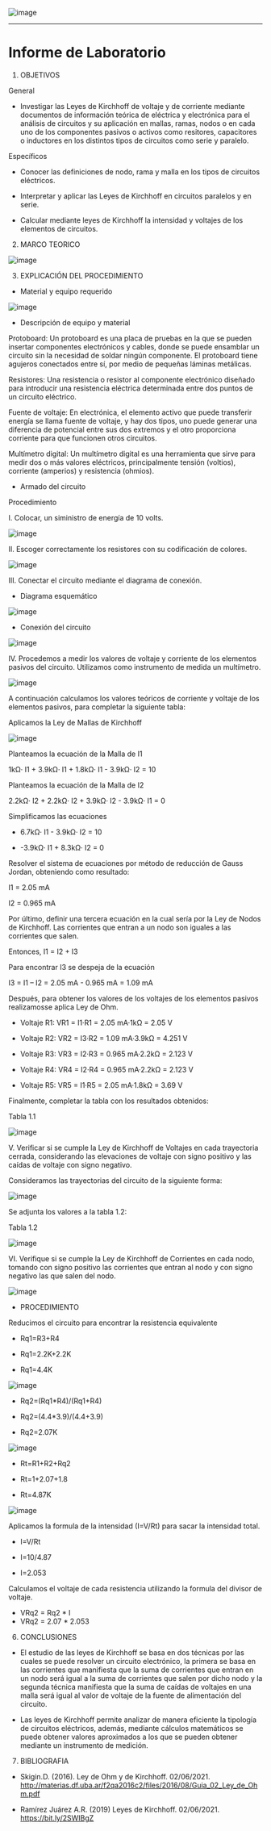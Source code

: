 ![image](https://user-images.githubusercontent.com/84390820/120706807-2aa0bd00-c47f-11eb-9ca7-ba590d62db62.png)


________________________________________________________________________________
# Informe de Laboratorio 

1. OBJETIVOS

General

* Investigar las Leyes de Kirchhoff de voltaje y de corriente mediante documentos de información teórica de eléctrica y electrónica para el análisis de circuitos y su aplicación en mallas, ramas, nodos o en cada uno de los componentes pasivos o activos como resitores, capacitores o inductores en los distintos tipos de circuitos como serie y paralelo. 

Específicos

* Conocer las definiciones de nodo, rama y malla en los tipos de circuitos eléctricos. 

* Interpretar y aplicar las Leyes de Kirchhoff en circuitos paralelos y en serie.

* Calcular mediante leyes de Kirchhoff la intensidad y voltajes de los elementos de circuitos.  


2. MARCO TEORICO

![image](https://user-images.githubusercontent.com/84390820/120563854-3339ba80-c3cf-11eb-89db-2ca3a1e8c4ea.png)



3. EXPLICACIÓN DEL PROCEDIMIENTO
 
 * Material y equipo requerido
 
![image](https://user-images.githubusercontent.com/84390820/120563174-962a5200-c3cd-11eb-8449-4e8707230eeb.png)

 * Descripción de equipo y material
 
Protoboard: Un protoboard es una placa de pruebas en la que se pueden insertar componentes electrónicos y cables, donde se puede ensamblar un circuito sin la necesidad de soldar ningún componente. El protoboard tiene agujeros conectados entre sí, por medio de pequeñas láminas metálicas.

Resistores: Una resistencia o resistor al componente electrónico diseñado para introducir una resistencia eléctrica determinada entre dos puntos de un circuito eléctrico.

Fuente de voltaje: En electrónica, el elemento activo que puede transferir energía se llama fuente de voltaje, y hay dos tipos, uno puede generar una diferencia de potencial entre sus dos extremos y el otro proporciona corriente para que funcionen otros circuitos.

Multímetro digital: Un multímetro digital es una herramienta que sirve para medir dos o más valores eléctricos, principalmente tensión (voltios), corriente (amperios) y resistencia (ohmios). 



 * Armado del circuito
 
Procedimiento

I. Colocar, un siministro de energía de 10 volts.

![image](https://user-images.githubusercontent.com/84390820/120701760-df83ab80-c478-11eb-9320-5eebb39ff753.png)

II. Escoger correctamente los resistores con su codificación de colores. 

![image](https://user-images.githubusercontent.com/84390820/120701782-e7dbe680-c478-11eb-97d5-e95d1d3b08d9.png)

III. Conectar el circuito mediante el diagrama de conexión.

* Diagrama esquemático

![image](https://user-images.githubusercontent.com/84390820/120702231-73ee0e00-c479-11eb-9351-446153b76fbb.png)

* Conexión del circuito

![image](https://user-images.githubusercontent.com/84390820/120701875-09d56900-c479-11eb-97a7-3e5200bcc107.png)


IV. Procedemos a medir los valores de voltaje y corriente de los elementos pasivos del circuito. Utilizamos como instrumento de medida un multímetro.   


![image](https://user-images.githubusercontent.com/84390820/120705034-eb716c80-c47c-11eb-9d3c-8f29e3d22d00.png)

A continuación calculamos los valores teóricos de corriente y voltaje de los elementos pasivos, para completar la siguiente tabla: 

Aplicamos la Ley de Mallas de Kirchhoff

![image](https://user-images.githubusercontent.com/84390820/120714766-414c1180-c489-11eb-8e59-3254bf3d4bf1.png)

Planteamos la ecuación de la Malla de I1 

1kΩ· I1 + 3.9kΩ· I1 + 1.8kΩ· I1 - 3.9kΩ· I2 = 10

Planteamos la ecuación de la Malla de I2 

2.2kΩ· I2 + 2.2kΩ· I2 + 3.9kΩ· I2 - 3.9kΩ· I1 = 0

Simplificamos las ecuaciones

*	6.7kΩ· I1 - 3.9kΩ· I2 = 10

*	-3.9kΩ· I1 + 8.3kΩ· I2 = 0

Resolver el sistema de ecuaciones por método de reducción de Gauss Jordan, obteniendo como resultado: 

I1 = 2.05 mA

I2 = 0.965 mA     

Por último, definir una tercera ecuación en la cual sería por la Ley de Nodos de Kirchhoff. Las corrientes que entran a un nodo son iguales a las corrientes que salen. 

Entonces, I1 = I2 + I3 

Para encontrar I3 se despeja de la ecuación

I3 = I1 – I2 = 2.05 mA - 0.965 mA = 1.09 mA    

Después, para obtener los valores de los voltajes de los elementos pasivos realizamosse aplica Ley de Ohm. 

* Voltaje R1: VR1 = I1·R1 = 2.05 mA·1kΩ = 2.05 V 

* Voltaje R2: VR2 = I3·R2 = 1.09 mA·3.9kΩ = 4.251 V 

* Voltaje R3: VR3 = I2·R3 = 0.965 mA·2.2kΩ = 2.123 V 

* Voltaje R4: VR4 = I2·R4 = 0.965 mA·2.2kΩ = 2.123 V 

* Voltaje R5: VR5 = I1·R5 = 2.05 mA·1.8kΩ = 3.69 V 

Finalmente, completar la tabla con los resultados obtenidos: 

Tabla 1.1

![image](https://user-images.githubusercontent.com/84390820/120716686-fed80400-c48b-11eb-9969-9b5c4e42d2fc.png)

V. Verificar si se cumple la Ley de Kirchhoff de Voltajes en cada trayectoria cerrada, considerando las elevaciones de voltaje con signo positivo y las caídas de voltaje con signo negativo.

Consideramos las trayectorias del circuito de la siguiente forma: 

![image](https://user-images.githubusercontent.com/84390820/120724458-78c2ba00-c499-11eb-9202-9a07a8a8b3b1.png)

Se adjunta los valores a la tabla 1.2: 

Tabla 1.2

![image](https://user-images.githubusercontent.com/84390820/120724780-1ddd9280-c49a-11eb-9f1e-5274e8327593.png)

VI. Verifique si se cumple la Ley de Kirchhoff de Corrientes en cada nodo, tomando con signo positivo las corrientes que entran al nodo y con signo negativo las que salen del nodo.

![image](https://user-images.githubusercontent.com/84390686/120725842-70b84980-c49c-11eb-89b8-bec0336d702e.png)

* PROCEDIMIENTO

Reducimos el circuito para encontrar la resistencia equivalente

* Rq1=R3+R4

* Rq1=2.2K+2.2K

* Rq1=4.4K

![image](https://user-images.githubusercontent.com/84390686/120725921-95142600-c49c-11eb-8859-c81a224fe477.png)

* Rq2=(Rq1*R4)/(Rq1+R4)

* Rq2=(4.4*3.9)/(4.4+3.9)

* Rq2=2.07K

![image](https://user-images.githubusercontent.com/84390686/120726003-bffe7a00-c49c-11eb-943c-88401f4a9881.png)

* Rt=R1+R2+Rq2

* Rt=1+2.07+1.8

* Rt=4.87K

![image](https://user-images.githubusercontent.com/84390686/120726028-d1478680-c49c-11eb-860e-f9ad7fc4b795.png)

Aplicamos la formula de la intensidad (I=V/Rt) para sacar la intensidad total.

* I=V/Rt

* I=10/4.87

* I=2.053

Calculamos el voltaje de cada resistencia utilizando la formula del divisor de voltaje.

* VRq2 = Rq2 * I
* VRq2 = 2.07 * 2.053

6. CONCLUSIONES

- El estudio de las leyes de Kirchhoff se basa en dos técnicas por las cuales se puede resolver un circuito electrónico, la primera se basa en las corrientes que manifiesta que la suma de corrientes que entran en un nodo será igual a la suma de corrientes que salen por dicho nodo y la segunda técnica manifiesta que la suma de caídas de voltajes en una malla será igual al valor de voltaje de la fuente de alimentación del circuito.

- Las leyes de Kirchhoff permite analizar de manera eficiente la tipología de circuitos eléctricos, además,  mediante cálculos matemáticos se puede obtener valores aproximados a los que se pueden obtener mediante un instrumento de medición.

7. BIBLIOGRAFIA

- Skigin.D. (2016). Ley de Ohm y de Kirchhoff. 02/06/2021. http://materias.df.uba.ar/f2qa2016c2/files/2016/08/Guia_02_Ley_de_Ohm.pdf

- Ramírez Juárez A.R. (2019) Leyes de Kirchhoff. 02/06/2021. https://bit.ly/2SWIBgZ
